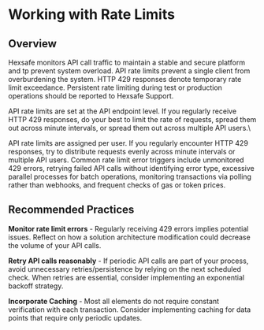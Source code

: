 # Working with Rate Limits

## Overview

Hexsafe monitors API call traffic to maintain a stable and secure platform and tp prevent system overload. API rate limits prevent a single client from overburdening the system. HTTP 429 responses denote temporary rate limit exceedance. Persistent rate limiting during test or production operations should be reported to Hexsafe Support.

API rate limits are set at the API endpoint level. If you regularly receive HTTP 429 responses, do your best to limit the rate of requests, spread them out across minute intervals, or spread them out across multiple API users.\


API rate limits are assigned per user. If you regularly encounter HTTP 429 responses, try to distribute requests evenly across minute intervals or multiple API users. Common rate limit error triggers include unmonitored 429 errors, retrying failed API calls without identifying error type, excessive parallel processes for batch operations, monitoring transactions via polling rather than webhooks, and frequent checks of gas or token prices.

## Recommended Practices

**Monitor rate limit errors** - Regularly receiving 429 errors implies potential issues. Reflect on how a solution architecture modification could decrease the volume of your API calls.

**Retry API calls reasonably** - If periodic API calls are part of your process, avoid unnecessary retries/persistence by relying on the next scheduled check. When retries are essential, consider implementing an exponential backoff strategy.

**Incorporate Caching** - Most all elements do not require constant verification with each transaction. Consider implementing caching for data points that require only periodic updates.


